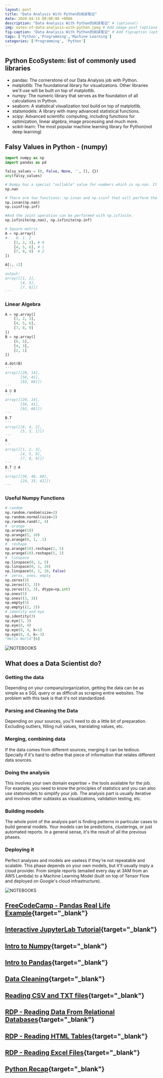 ```yaml
---
layout: post
title: "Data Analysis With Python的阅读笔记"
date: 2020-04-15 00:00:00 +0800
description: "Data Analysis With Python的阅读笔记" # (optional)
img: notes-of-data-analysis-with-python.jpeg # Add image post (optional)
fig-caption: "Data Analysis With Python的阅读笔记" # Add figcaption (optional)
tags: ['Python','Programming','Machine Learning']
categories: ['Programming', 'Python']
---
```


## Python EcoSystem: list of commonly used libraries

- pandas: The cornerstone of our Data Analysis job with Python.
- matplotlib: The foundational library for visualizations. Other libraries we'll use will be built on top of matplotlib.
- numpy: The numeric library that serves as the foundation of all calculations in Python.
- seaborn: A statistical visualization tool build on top of matplotlib.
- statsmodels: A library with many advanced statistical functions.
- scipy: Advanced scientific computing, including functions for optimization, linear algebra, image processing and much more.
- scikit-learn: The most popular machine learning library for Python(not deep learning)

## Falsy Values in Python - (numpy)

```python
import numpy as np
import pandas as pd

falsy_values = (0, False, None, '', [], {})
any(falsy_values)

# Numpy has a special "nullable" value for numbers which is np.nan. It's NaN: "Not a number"
np.nan

# There are two functions: np.isnan and np.isinf that will perform the desired checks:
np.isnan(np.nan)
np.isinf(np.inf)

#And the joint operation can be performed with np.isfinite.
np.isfinite(np.nan), np.isfinite(np.inf)

# Square matrix
A = np.array([
#.   0. 1. 2
    [1, 2, 3], # 0
    [4, 5, 6], # 1
    [7, 8, 9]  # 2
])

A[:, :2]
'''
output:
array([[1, 2],
       [4, 5],
       [7, 8]])
'''
```

### Linear Algebra

```python
A = np.array([
    [1, 2, 3],
    [4, 5, 6],
    [7, 8, 9]
])
B = np.array([
    [6, 5],
    [4, 3],
    [2, 1]
])

A.dot(B)
'''
array([[20, 14],
       [56, 41],
       [92, 68]])
'''
A @ B
'''
array([[20, 14],
       [56, 41],
       [92, 68]])
'''
B.T
'''
array([[6, 4, 2],
       [5, 3, 1]])
'''
A
'''
array([[1, 2, 3],
       [4, 5, 6],
       [7, 8, 9]])
'''
B.T @ A
'''
array([[36, 48, 60],
       [24, 33, 42]])
'''
```

### Useful Numpy Functions

```python
# random
np.random.random(size=2)
np.random.normal(size=2)
np.random.rand(2, 4)
#  arange
np.arange(10)
np.arange(5, 10)
np.arange(0, 1, .1)
#  reshape
np.arange(10).reshape(2, 5)
np.arange(10).reshape(5, 2)
#  linspace
np.linspace(0, 1, 5)
np.linspace(0, 1, 20)
np.linspace(0, 1, 20, False)
#  zeros, ones, empty
np.zeros(5)
np.zeros((3, 3))
np.zeros((3, 3), dtype=np.int)
np.ones(5)
np.ones((3, 3))
np.empty(5)
np.empty((2, 2))
# identity and eye
np.identity(3)
np.eye(3, 3)
np.eye(8, 4)
np.eye(8, 4, k=1)
np.eye(8, 4, k=-3)
"Hello World"[6]
```

![NOTEBOOKS]({{site.baseurl}}/assets/img/notes-of-data-analysis-with-python.png)

## What does a Data Scientist do?

### Getting the data

Depending on your company/organization, getting the data can be as simple as a SQL query or as difficult as scraping entire websites. The problem with this task is that it's not standardized.

### Parsing and Cleaning the Data

Depending on your sources, you'll need to do a little bit of preparation. Excluding outliers, filling null values, translating values, etc.

### Merging, combining data

If the data comes from different sources, merging it can be tedious. Specially if it's hard to define that piece of information that relates different data sources.

### Doing the analysis

This involves your own domain expertise + the tools available for the job. For example, you need to know the principles of statistics and you can also use statsmodels to simplify your job. The analysis part is usually iterative and involves other subtasks as visualizations, validation testing, etc.

### Building models

The whole point of the analysis part is finding patterns in particular cases to build general models. Your models can be predictions, clusterings, or just automated reports. In a general sense, it's the result of all the previous phases.

### Deploying it

Perfect analyses and models are useless if they're not repeatable and scalable. This phase depends on your own models, but it'll usually imply a cloud provider. From simple reports (emailed every day at 3AM from an AWS Lambda) to a Machine Learning Model (built on top of Tensor Flow and deployed on Google's cloud infrastructure).

![NOTEBOOKS]({{site.baseurl}}/assets/img/notes-of-data-analysis-with-python.jpg)

## [FreeCodeCamp - Pandas Real Life Example](https://notebooks.ai/rmotr-curriculum/freecodecamp-pandas-real-life-example-24fa5bf8){target="_blank"}
## [Interactive JupyterLab Tutorial](https://notebooks.ai/rmotr-curriculum/interactive-jupyterlab-tutorial-ac5fa63f){target="_blank"}
## [Intro to Numpy](https://notebooks.ai/rmotr-curriculum/freecodecamp-intro-to-numpy-6c285b74){target="_blank"}
## [Intro to Pandas](https://notebooks.ai/rmotr-curriculum/freecodecamp-intro-to-pandas-902ae59b){target="_blank"}
## [Data Cleaning](https://notebooks.ai/rmotr-curriculum/data-cleaning-rmotr-freecodecamp-fd76fa59){target="_blank"}
## [Reading CSV and TXT files](https://notebooks.ai/rmotr-curriculum/rdp-reading-csv-and-txt-files-fb829f46){target="_blank"}
## [RDP - Reading Data From Relational Databases](https://notebooks.ai/rmotr-curriculum/rdp-reading-data-from-relational-databases-2a3a889b){target="_blank"}
## [RDP - Reading HTML Tables](https://notebooks.ai/rmotr-curriculum/rdp-reading-html-tables-eb9cca73){target="_blank"}
## [RDP - Reading Excel Files](https://notebooks.ai/rmotr-curriculum/rdp-reading-excel-files-a6b99973){target="_blank"}
## [Python Recap](https://notebooks.ai/rmotr-curriculum/python-under-10-minutes-15addcb2){target="_blank"}